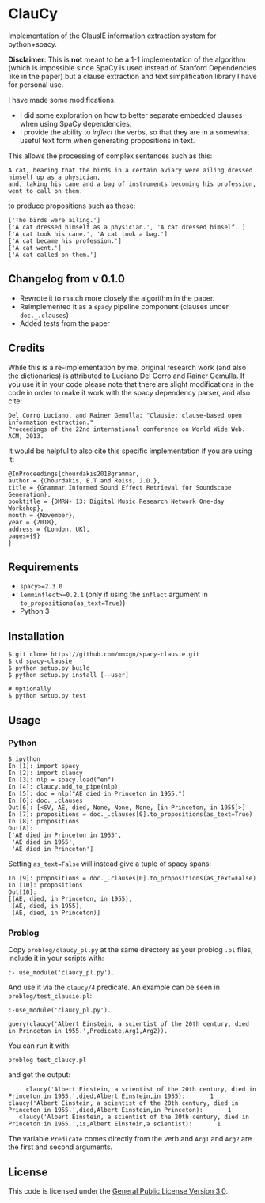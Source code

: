 # ClauCy
Implementation of the ClausIE information extraction system for python+spacy. 

**Disclaimer**: This is **not** meant to be a 1-1 implementation of the algorithm 
(which is impossible since SpaCy is used instead of Stanford Dependencies like in the paper) 
but a clause extraction and text simplification library I have for personal use. 

I have made some modifications. 
- I did some exploration on how to better separate embedded clauses when using SpaCy dependencies. 
- I provide the ability to *inflect* the verbs, so that they are in a somewhat useful text form 
when generating propositions in text. 

This allows the processing of complex sentences such as this:
```
A cat, hearing that the birds in a certain aviary were ailing dressed himself up as a physician, 
and, taking his cane and a bag of instruments becoming his profession, went to call on them.
```

to produce propositions such as these:

```
['The birds were ailing.']
['A cat dressed himself as a physician.', 'A cat dressed himself.']
['A cat took his cane.', 'A cat took a bag.']
['A cat became his profession.']
['A cat went.']
['A cat called on them.']
```

## Changelog from v 0.1.0

- Rewrote it to match more closely the algorithm in the paper.
- Reimplemented it as a `spacy` pipeline component (clauses under `doc._.clauses`)
- Added tests from the paper

## Credits
While this is a re-implementation by me, original research work (and also the dictionaries) is attributed to Luciano Del Corro
and Rainer Gemulla. If you use it in your code please note that there are slight modifications in the code in order to make it work with the spacy dependency parser, and also cite:
```
Del Corro Luciano, and Rainer Gemulla: "Clausie: clause-based open information extraction." 
Proceedings of the 22nd international conference on World Wide Web. ACM, 2013.
```

It would be helpful to also cite this specific implementation if you are using it:
```
@InProceedings{chourdakis2018grammar,
author = {Chourdakis, E.T and Reiss, J.D.},
title = {Grammar Informed Sound Effect Retrieval for Soundscape Generation},
booktitle = {DMRN+ 13: Digital Music Research Network One-day Workshop},
month = {November},
year = {2018},
address = {London, UK},
pages={9}
}
```

## Requirements
- `spacy>=2.3.0`
- `lemminflect>=0.2.1` (only if using the `inflect` argument in `to_propositions(as_text=True)`)
- Python 3

## Installation
```
$ git clone https://github.com/mmxgn/spacy-clausie.git
$ cd spacy-clausie
$ python setup.py build 
$ python setup.py install [--user]

# Optionally
$ python setup.py test
```

## Usage

### Python

```
$ ipython
In [1]: import spacy                                                                                                                                               
In [2]: import claucy                                                                                                                                               
In [3]: nlp = spacy.load("en")
In [4]: claucy.add_to_pipe(nlp)                                                                                                                                     
In [5]: doc = nlp("AE died in Princeton in 1955.")                                                                                                                 
In [6]: doc._.clauses                                                                                                                                               
Out[6]: [<SV, AE, died, None, None, None, [in Princeton, in 1955]>]
In [7]: propositions = doc._.clauses[0].to_propositions(as_text=True)                                                                                               
In [8]: propositions                                                                                                                                               
Out[8]: 
['AE died in Princeton in 1955',
 'AE died in 1955',
 'AE died in Princeton']
```

Setting `as_text=False` will instead give a tuple of spacy spans:

```
In [9]: propositions = doc._.clauses[0].to_propositions(as_text=False)                                                                                             
In [10]: propositions                                                                                                                                               
Out[10]: 
[(AE, died, in Princeton, in 1955),
 (AE, died, in 1955),
 (AE, died, in Princeton)]
```

### Problog

Copy `problog/claucy_pl.py` at the same directory as your problog `.pl` files, include it 
in your scripts with:

```
:- use_module('claucy_pl.py').
```

And use it via the `claucy/4` predicate. An example can be seen in `problog/test_clausie.pl`:

```
:-use_module('claucy_pl.py').

query(claucy('Albert Einstein, a scientist of the 20th century, died in Princeton in 1955.',Predicate,Arg1,Arg2)).
```

You can run it with:

```
problog test_claucy.pl
```

and get the output:

```
     claucy('Albert Einstein, a scientist of the 20th century, died in Princeton in 1955.',died,Albert Einstein,in 1955):       1         
claucy('Albert Einstein, a scientist of the 20th century, died in Princeton in 1955.',died,Albert Einstein,in Princeton):       1         
   claucy('Albert Einstein, a scientist of the 20th century, died in Princeton in 1955.',is,Albert Einstein,a scientist):       1      
```

The variable `Predicate` comes directly from the verb and `Arg1` and `Arg2` are the first and second arguments.



## License

This code is licensed under the [General Public License Version 3.0](https://www.gnu.org/licenses/gpl-3.0.txt). 

